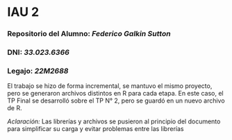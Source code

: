 # IAU 2

### Repositorio del Alumno: *Federico Galkin Sutton*
### DNI: *33.023.6366*
### Legajo: *22M2688*

El trabajo se hizo de forma incremental, se mantuvo el mismo proyecto, pero se generaron archivos distintos en R para cada etapa. En este caso, el TP Final se desarrolló sobre el TP N° 2, pero se guardó en un nuevo archivo de R.

*Aclaración:* Las librerías y archivos se pusieron al principio del documento para simplificar su carga y evitar
problemas entre las librerías